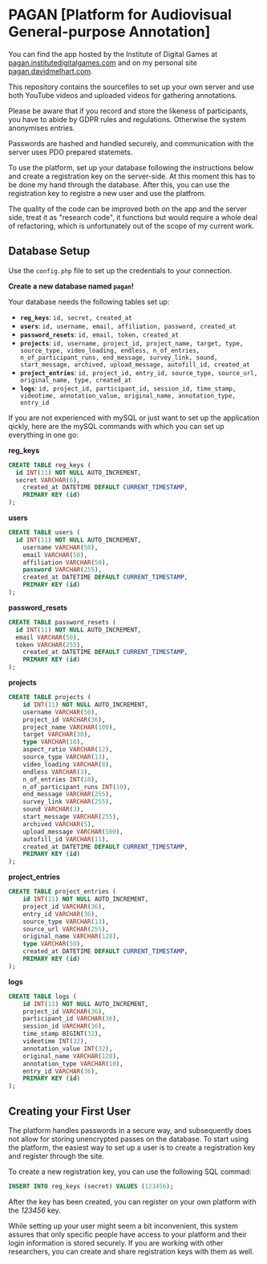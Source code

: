 # PAGAN [Platform for Audiovisual General-purpose Annotation]

You can find the app hosted by the Institute of Digital Games at [pagan.institutedigitalgames.com](http://pagan.institutedigitalgames.com/) and on my personal site [pagan.davidmelhart.com](http://pagan.davidmelhart.com/).

This repository contains the sourcefiles to set up your own server and use both YouTube videos and uploaded videos for gathering annotations.

Please be aware that if you record and store the likeness of participants, you have to abide by GDPR rules and regulations. Otherwise the system anonymises entries.

Passwords are hashed and handled securely, and communication with the server uses PDO prepared statemets.

To use the platform, set up your database following the instructions below and create a registration key on the server-side. At this moment this has to be done my hand through the database. After this, you can use the registration key to registre a new user and use the platfrom.

The quality of the code can be improved both on the app and the server side, treat it as "research code", it functions but would require a whole deal of refactoring, which is unfortunately out of the scope of my current work.

## Database Setup
Use the `config.php` file to set up the credentials to your connection.

**Create a new database named `pagan`!**

Your database needs the following tables set up:
* **`reg_keys`**: `id, secret, created_at`
* **`users`**: `id, username, email, affiliation, password, created_at`
* **`password_resets`**: `id, email, token, created_at`
* **`projects`**: `id, username, project_id, project_name, target, type, source_type, video_loading, endless, n_of_entries, n_of_participant_runs, end_message, survey_link, sound, start_message, archived, upload_message, autofill_id, created_at`
* **`project_entries`**: `id, project_id, entry_id, source_type, source_url, original_name, type, created_at`
* **`logs`**: `id, project_id, participant_id, session_id, time_stamp, videotime, annotation_value, original_name, annotation_type, entry_id`

If you are not experienced with mySQL or just want to set up the application qickly, here are the mySQL commands with which you can set up everything in one go:

**reg_keys**
```sql
CREATE TABLE reg_keys (
  id INT(11) NOT NULL AUTO_INCREMENT,
  secret VARCHAR(6),
    created_at DATETIME DEFAULT CURRENT_TIMESTAMP,
    PRIMARY KEY (id)
);
```

**users**
```sql
CREATE TABLE users (
  id INT(11) NOT NULL AUTO_INCREMENT,
    username VARCHAR(50),
    email VARCHAR(50),
    affiliation VARCHAR(50),
    password VARCHAR(255),
    created_at DATETIME DEFAULT CURRENT_TIMESTAMP,
    PRIMARY KEY (id)
);
```

**password_resets**
```sql
CREATE TABLE password_resets (
  id INT(11) NOT NULL AUTO_INCREMENT,
  email VARCHAR(50),
  token VARCHAR(255),
    created_at DATETIME DEFAULT CURRENT_TIMESTAMP,
    PRIMARY KEY (id)
);
```

**projects**
```sql
CREATE TABLE projects (
    id INT(11) NOT NULL AUTO_INCREMENT,
    username VARCHAR(50),
    project_id VARCHAR(36),
    project_name VARCHAR(100),
    target VARCHAR(30),
    type VARCHAR(10),
    aspect_ratio VARCHAR(12),
    source_type VARCHAR(13),
    video_loading VARCHAR(8),
    endless VARCHAR(3),
    n_of_entries INT(10),
    n_of_participant_runs INT(10),
    end_message VARCHAR(255),
    survey_link VARCHAR(255),
    sound VARCHAR(3),
    start_message VARCHAR(255),
    archived VARCHAR(5),
    upload_message VARCHAR(500),
    autofill_id VARCHAR(11),
    created_at DATETIME DEFAULT CURRENT_TIMESTAMP,
    PRIMARY KEY (id)
);
```

**project_entries**
```sql
CREATE TABLE project_entries (
    id INT(11) NOT NULL AUTO_INCREMENT,
    project_id VARCHAR(36),
    entry_id VARCHAR(36),
    source_type VARCHAR(13),
    source_url VARCHAR(255),
    original_name VARCHAR(128),
    type VARCHAR(50),
    created_at DATETIME DEFAULT CURRENT_TIMESTAMP,
    PRIMARY KEY (id)
);
```

**logs**
```sql
CREATE TABLE logs (
    id INT(11) NOT NULL AUTO_INCREMENT,
    project_id VARCHAR(36),
    participant_id VARCHAR(36),
    session_id VARCHAR(36),
    time_stamp BIGINT(32),
    videotime INT(32),
    annotation_value INT(32),
    original_name VARCHAR(128),
    annotation_type VARCHAR(10),
    entry_id VARCHAR(36),
    PRIMARY KEY (id)
);
```

## Creating your First User
The platform handles passwords in a secure way, and subsequently does not allow for storing unencrypted passes on the database. To start using the platform, the easiest way to set up a user is to create a registration key and register through the site.

To create a new registration key, you can use the following SQL commad:
```sql
INSERT INTO reg_keys (secret) VALUES (123456);
```
After the key has been created, you can register on your own platform with the *123456* key.

While setting up your user might seem a bit inconvenient, this system assures that only specific people have access to your platform and their login information is stored securely. If you are working with other researchers, you can create and share registration keys with them as well.
